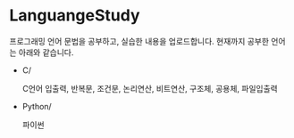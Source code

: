 # LanguangeStudy
프로그래밍 언어 문법을 공부하고, 실습한 내용을 업로드합니다.
현재까지 공부한 언어는 아래와 같습니다.

* C/

    C언어 입출력, 반복문, 조건문, 논리연산, 비트연산, 구조체, 공용체, 파일입출력

* Python/

    파이썬 
